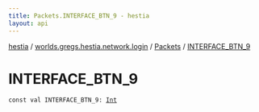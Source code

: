 ```yaml
---
title: Packets.INTERFACE_BTN_9 - hestia
layout: api
---
```


<div class='api-docs-breadcrumbs'><a href="../../index.html">hestia</a> / <a href="../index.html">worlds.gregs.hestia.network.login</a> / <a href="index.html">Packets</a> / <a href="./-i-n-t-e-r-f-a-c-e_-b-t-n_9.html">INTERFACE_BTN_9</a></div>

# INTERFACE_BTN_9

<div class="signature"><code><span class="keyword">const</span> <span class="keyword">val </span><span class="identifier">INTERFACE_BTN_9</span><span class="symbol">: </span><a href="https://kotlinlang.org/api/latest/jvm/stdlib/kotlin/-int/index.html"><span class="identifier">Int</span></a></code></div>
